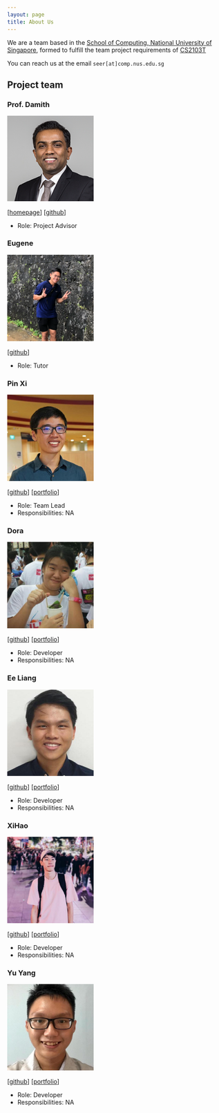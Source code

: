 ```yaml
---
layout: page
title: About Us
---
```


We are a team based in the [School of Computing, National University of Singapore](http://www.comp.nus.edu.sg), formed
to fulfill the team project requirements of [CS2103T](https://nusmods.com/modules/CS2103T/software-engineering)

You can reach us at the email `seer[at]comp.nus.edu.sg`

## Project team

### Prof. Damith

<img src="images/AboutUs/damithc.png" width="200px">

[[homepage](http://www.comp.nus.edu.sg/~damithch)]
[[github](https://github.com/damithc)]

* Role: Project Advisor

### Eugene

<img src="images/AboutUs/eugeneteu.png" width="200px">

[[github](https://github.com/EugeneTeu)]

* Role: Tutor


### Pin Xi

<img src="images/AboutUs/fizzyagent.png" width="200px">

[[github](http://github.com/FizzyAgent)]
[[portfolio](team/fizzyagent.md)]

* Role: Team Lead
* Responsibilities: NA

### Dora

<img src="images/AboutUs/door-oof.png" width="200px">

[[github](https://github.com/Door-oof)]
[[portfolio](team/dora.md)]

* Role: Developer
* Responsibilities: NA

### Ee Liang

<img src="images/AboutUs/elgoh.png" width="200px">

[[github](https://github.com/Elgoh)]
[[portfolio](team/eeliang.md)]

* Role: Developer
* Responsibilities: NA

### XiHao

<img src="images/AboutUs/howtoosee.png" width="200px">

[[github](https://github.com/howtoosee)]
[[portfolio](team/xihao.md)]

* Role: Developer
* Responsibilities: NA

### Yu Yang

<img src="images/AboutUs/ironbiscuit.png" width="200px">

[[github](https://github.com/IronBiscuit)]
[[portfolio](team/yuyang.md)]

* Role: Developer
* Responsibilities: NA




